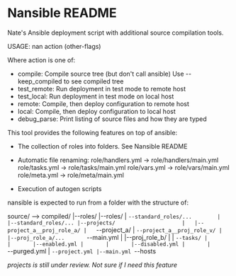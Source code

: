 Nansible README
===============

Nate's Ansible deployment script with additional source compilation tools.

USAGE: nan action (other-flags)

Where action is one of:

  - compile:      Compile source tree (but don't call ansible)
                  Use --keep_compiled to see compiled tree
  - test_remote:  Run deployment in test mode to remote host
  - test_local:   Run deployment in test mode on local host
  - remote:       Compile, then deploy configuration to remote host
  - local:        Compile, then deploy configuration to local host
  - debug_parse:  Print listing of source files and how they are typed

This tool provides the following features on top of ansible:

  - The collection of roles into folders.
    See Nansible README

  - Automatic file renaming:
      role/handlers.yml -> role/handlers/main.yml
      role/tasks.yml -> role/tasks/main.yml
      role/vars.yml -> role/vars/main.yml
      role/meta.yml -> role/meta/main.yml

  - Execution of autogen scripts

nansible is expected to run from a folder with the structure of:

   source/                    -->   compiled/
    |--roles/                        |--roles/
    |   `--standard_roles/...        |   |--standard_roles/...
    |--projects/                     |   |--project_a__proj_role_a/
    |   `--project_a/                |   `--project_a__proj_role_v/
    |       |--proj_role_a/...       `--main.yml
    |       |--proj_role_b/
    |       |   `--tasks/
    |       |       |--enabled.yml
    |       |       |--disabled.yml
    |       |       `--purged.yml
    |       `--project.yml
    |--main.yml
    `--hosts

*projects is still under review.  Not sure if I need this feature*